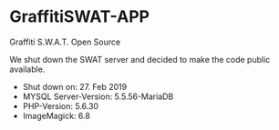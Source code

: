# GraffitiSWAT-APP
Graffiti S.W.A.T. Open Source

We shut down the SWAT server and decided to make the code public available.

- Shut down on: 27. Feb 2019
- MYSQL Server-Version: 5.5.56-MariaDB
- PHP-Version: 5.6.30
- ImageMagick: 6.8